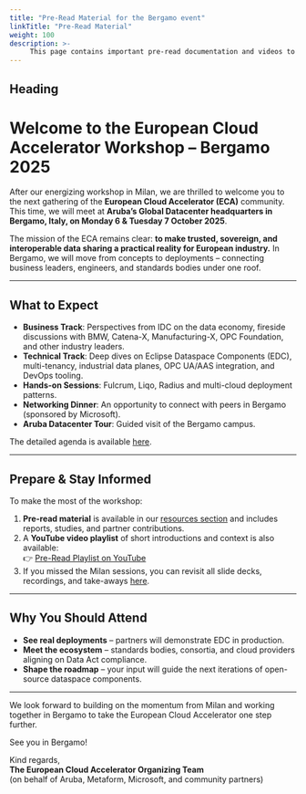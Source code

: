 ```yaml
---
title: "Pre-Read Material for the Bergamo event"
linkTitle: "Pre-Read Material"
weight: 100
description: >-
     This page contains important pre-read documentation and videos to prep yourselves for the Bergamo event and understand the background between DataSpaces. 
---
```


## Heading
# Welcome to the European Cloud Accelerator Workshop – Bergamo 2025  

After our energizing workshop in Milan, we are thrilled to welcome you to the next gathering of the **European Cloud Accelerator (ECA)** community. This time, we will meet at **Aruba’s Global Datacenter headquarters in Bergamo, Italy, on Monday 6 & Tuesday 7 October 2025**.  

The mission of the ECA remains clear: **to make trusted, sovereign, and interoperable data sharing a practical reality for European industry.** In Bergamo, we will move from concepts to deployments – connecting business leaders, engineers, and standards bodies under one roof.  

---

## What to Expect  

- **Business Track**: Perspectives from IDC on the data economy, fireside discussions with BMW, Catena-X, Manufacturing-X, OPC Foundation, and other industry leaders.  
- **Technical Track**: Deep dives on Eclipse Dataspace Components (EDC), multi-tenancy, industrial data planes, OPC UA/AAS integration, and DevOps tooling.  
- **Hands-on Sessions**: Fulcrum, Liqo, Radius and multi-cloud deployment patterns.  
- **Networking Dinner**: An opportunity to connect with peers in Bergamo (sponsored by Microsoft).  
- **Aruba Datacenter Tour**: Guided visit of the Bergamo campus.  

The detailed agenda is available [here](../agenda).  

---

## Prepare & Stay Informed  

To make the most of the workshop:  
1. **Pre-read material** is available in our [resources section](https://github.com/Metaform/dcsa/tree/main/content/en/documentation/overview/bergamo-2025/resources) and includes reports, studies, and partner contributions.
2. A **YouTube video playlist** of short introductions and context is also available:  
   👉 [Pre-Read Playlist on YouTube](https://www.youtube.com/playlist?list=PL8XAuixTAZx1NtK24W08w7hvyBv-cEDG5)  
3. If you missed the Milan sessions, you can revisit all slide decks, recordings, and take-aways [here](https://metaform.github.io/dcsa/documentation/overview/milan-2025/).  

---

## Why You Should Attend  

- **See real deployments** – partners will demonstrate EDC in production.  
- **Meet the ecosystem** – standards bodies, consortia, and cloud providers aligning on Data Act compliance.  
- **Shape the roadmap** – your input will guide the next iterations of open-source dataspace components.  

---

We look forward to building on the momentum from Milan and working together in Bergamo to take the European Cloud Accelerator one step further.  

See you in Bergamo!  

Kind regards,  
**The European Cloud Accelerator Organizing Team**  
(on behalf of Aruba, Metaform, Microsoft, and community partners)  


